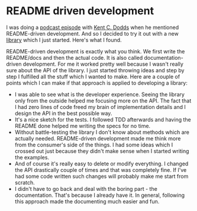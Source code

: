 # README driven development

I was doing a [podcast episode](https://www.youtube.com/watch?v=FEeL_c2wtpU&t=1608s) with [Kent C. Dodds](https://kentcdodds.com/) when he mentioned README-driven development. And so I decided to try it out with a new [library](https://github.com/krasimir/stent) which I just started. Here's what I found.

README-driven development is exactly what you think. We first write the README/docs and then the actual code. It is also called documentation-driven development. For me it worked pretty well because I wasn't really sure about the API of the library. I just started throwing ideas and step by step I fulfilled all the stuff which I wanted to make. Here are a couple of points which I can make if that approach is applied to developing a library:

* I was able to see what is the developer experience. Seeing the library only from the outside helped me focusing more on the API. The fact that I had zero lines of code freed my brain of implementation details and I design the API in the best possible way.
* It's a nice sketch for the tests. I followed TDD afterwards and having the README done helped me writing the specs for no time.
* Without battle-testing the library I don't know about methods which are actually needed. README-driven development made me think more from the consumer's side of the things. I had some ideas which I crossed out just because they didn't make sense when I started writing the examples.
* And of course it's really easy to delete or modify everything. I changed the API drastically couple of times and that was completely fine. If I've had some code written such changes will probably make me start from scratch.
* I didn't have to go back and deal with the boring part - the documentation. That's because I already have it. In general, following this approach made the documenting much easier and fun.